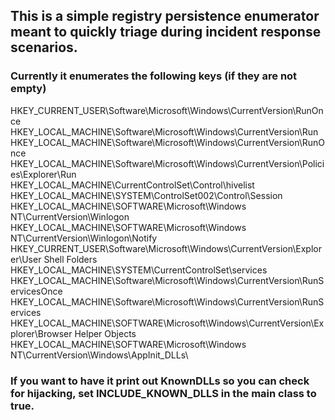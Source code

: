 ## This is a simple registry persistence enumerator meant to quickly triage during incident response scenarios.

### Currently it enumerates the following keys (if they are not empty)

HKEY_CURRENT_USER\Software\Microsoft\Windows\CurrentVersion\RunOnce\
HKEY_LOCAL_MACHINE\Software\Microsoft\Windows\CurrentVersion\Run\
HKEY_LOCAL_MACHINE\Software\Microsoft\Windows\CurrentVersion\RunOnce\
HKEY_LOCAL_MACHINE\Software\Microsoft\Windows\CurrentVersion\Policies\Explorer\Run\
HKEY_LOCAL_MACHINE\CurrentControlSet\Control\hivelist\
HKEY_LOCAL_MACHINE\SYSTEM\ControlSet002\Control\Session\
HKEY_LOCAL_MACHINE\SOFTWARE\Microsoft\Windows NT\CurrentVersion\Winlogon\
HKEY_LOCAL_MACHINE\SOFTWARE\Microsoft\Windows NT\CurrentVersion\Winlogon\Notify\
HKEY_CURRENT_USER\Software\Microsoft\Windows\CurrentVersion\Explorer\User Shell Folders\
HKEY_LOCAL_MACHINE\SYSTEM\CurrentControlSet\services\
HKEY_LOCAL_MACHINE\Software\Microsoft\Windows\CurrentVersion\RunServicesOnce\
HKEY_LOCAL_MACHINE\Software\Microsoft\Windows\CurrentVersion\RunServices\
HKEY_LOCAL_MACHINE\SOFTWARE\Microsoft\Windows\CurrentVersion\Explorer\Browser Helper Objects\
HKEY_LOCAL_MACHINE\SOFTWARE\Microsoft\Windows NT\CurrentVersion\Windows\AppInit_DLLs\

### If you want to have it print out KnownDLLs so you can check for hijacking, set INCLUDE_KNOWN_DLLS in the main class to true.